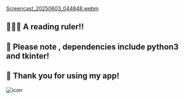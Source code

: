 
[Screencast_20250603_044848.webm](https://github.com/user-attachments/assets/ced13f37-dcf9-447d-b944-b113486859ea)

## 🥳🥳🥳 A reading ruler!! 

## 📝 Please note , dependencies include python3 and tkinter! 

## 🤩 Thank you for using my app! 

![icon](https://github.com/user-attachments/assets/104c7b0b-c47e-43d3-ae54-5cc17070a721)
